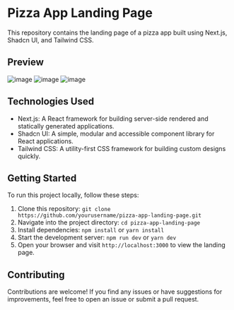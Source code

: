# Pizza App Landing Page

This repository contains the landing page of a pizza app built using Next.js, Shadcn UI, and Tailwind CSS.

## Preview

![image](https://github.com/murtazakhan2595/Next-UI-pizza-app-landing-page/assets/87115246/5465f860-6566-413d-9f2d-df185295384a)
![image](https://github.com/murtazakhan2595/Next-UI-pizza-app-landing-page/assets/87115246/405a55f3-3d9d-43eb-a722-8e425aa52867)
![image](https://github.com/murtazakhan2595/Next-UI-pizza-app-landing-page/assets/87115246/071aff13-a754-40b2-b501-3c685b130f59)

## Technologies Used

- Next.js: A React framework for building server-side rendered and statically generated applications.
- Shadcn UI: A simple, modular and accessible component library for React applications.
- Tailwind CSS: A utility-first CSS framework for building custom designs quickly.

## Getting Started

To run this project locally, follow these steps:

1. Clone this repository: `git clone https://github.com/yourusername/pizza-app-landing-page.git`
2. Navigate into the project directory: `cd pizza-app-landing-page`
3. Install dependencies: `npm install` or `yarn install`
4. Start the development server: `npm run dev` or `yarn dev`
5. Open your browser and visit `http://localhost:3000` to view the landing page.

## Contributing

Contributions are welcome! If you find any issues or have suggestions for improvements, feel free to open an issue or submit a pull request.
